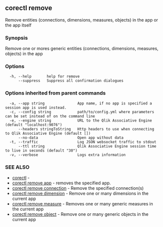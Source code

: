 ## corectl remove

Remove entities (connections, dimensions, measures, objects) in the app or the app itself

### Synopsis

Remove one or mores generic entities (connections, dimensions, measures, objects) in the app

### Options

```
  -h, --help       help for remove
      --suppress   Suppress all confirmation dialogues
```

### Options inherited from parent commands

```
  -a, --app string               App name, if no app is specified a session app is used instead.
  -c, --config string            path/to/config.yml where parameters can be set instead of on the command line
  -e, --engine string            URL to the Qlik Associative Engine (default "localhost:9076")
      --headers stringToString   Http headers to use when connecting to Qlik Associative Engine (default [])
      --no-data                  Open app without data
  -t, --traffic                  Log JSON websocket traffic to stdout
      --ttl string               Qlik Associative Engine session time to live in seconds (default "30")
  -v, --verbose                  Logs extra information
```

### SEE ALSO

* [corectl](corectl.md)	 - 
* [corectl remove app](corectl_remove_app.md)	 - removes the specified app.
* [corectl remove connection](corectl_remove_connection.md)	 - Remove the specified connection(s)
* [corectl remove dimension](corectl_remove_dimension.md)	 - Remove one or many dimensions in the current app
* [corectl remove measure](corectl_remove_measure.md)	 - Removes one or many generic measures in the current app
* [corectl remove object](corectl_remove_object.md)	 - Remove one or many generic objects in the current app

